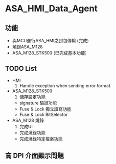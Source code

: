 # ASA_HMI_Data_Agent

## 功能
- 與MCU進行ASA_HMI之封包傳輸 (完成)
- 燒錄ASA_M128
- ASA_M128_STK500 (已完成基本功能)


## TODO List

- HMI  
    1. Handle exception when sending error format.
- ASA_M128_STK500  
    1. 儲存設定功能
    -  signature 驗證功能
    -  Fuse & Lock 獨立讀寫功能
    -  Fuse & Lock BitSelector
- ASA_M128 燒錄
    1. 完成UI
    -  完成燒錄功能
    -  完成燒錄特定檔案功能

## 高 DPI 介面顯示問題
